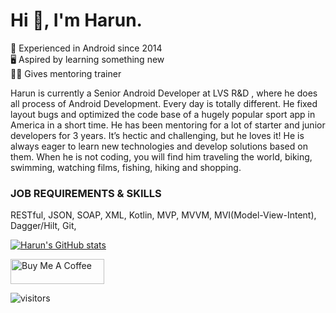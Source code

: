 # Hi 👋, I'm Harun.

📆 Experienced in Android since 2014\
🖥️ Aspired by learning something new\
👨‍🏫 Gives mentoring trainer

Harun is currently a Senior Android Developer at LVS R&D , where he does all process of Android Development.
Every day is totally different. He fixed layout bugs and optimized the code base of a hugely popular sport app in America in a short time. He has been mentoring for a lot of starter and junior developers for 3 years. It’s hectic and challenging, but he loves it! He is always eager to learn new technologies and develop solutions based on them. When he is not coding, you will find him traveling the world, biking, swimming, watching films, fishing, hiking and shopping.


### JOB REQUIREMENTS  &  SKILLS

RESTful, JSON, SOAP, XML, Kotlin, MVP, MVVM, MVI(Model-View-Intent), Dagger/Hilt, Git, 


[![Harun's GitHub stats](https://github-readme-stats.vercel.app/api?username=harunkor)](https://github.com/anuraghazra/github-readme-stats)





<a href="https://www.buymeacoffee.com/harunkor" target="_blank"><img src="https://cdn.buymeacoffee.com/buttons/v2/default-red.png" alt="Buy Me A Coffee" style="height: 40px !important;width: 150px !important;" ></a>


![visitors](https://visitor-badge.glitch.me/badge?page_id=8155797&left_color=silver&right_color=blue)
                



<!--
**harunkor/harunkor** is a ✨ _special_ ✨ repository because its `README.md` (this file) appears on your GitHub profile.

Here are some ideas to get you started:

- 🔭 I’m currently working on ...
- 🌱 I’m currently learning ...
- 👯 I’m looking to collaborate on ...
- 🤔 I’m looking for help with ...
- 💬 Ask me about ...
- 📫 How to reach me: ...
- 😄 Pronouns: ...
- ⚡ Fun fact: ...
-->
